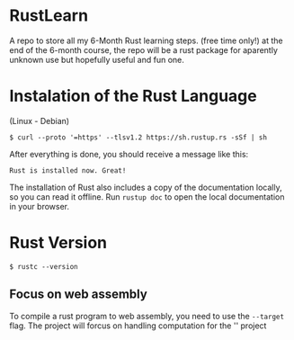 # RustLearn

A repo to store all my 6-Month Rust learning steps. (free time only!)
at the end of the 6-month course, the repo will be a rust package for aparently unknown use but hopefully useful and fun one.

# Instalation of the Rust Language

(Linux - Debian)

```$ curl --proto '=https' --tlsv1.2 https://sh.rustup.rs -sSf | sh```

After everything is done, you should receive a message like this:

```Rust is installed now. Great!```

The installation of Rust also includes a copy of the documentation locally, so you can read it offline. Run ```rustup doc``` to open the local documentation in your browser.

# Rust Version

```$ rustc --version```

## Focus on web assembly 

To compile a rust program to web assembly, you need to use the `--target` flag.
The project will forcus on handling computation for the '' project


